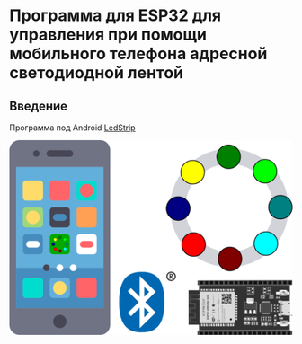 # Программа для ESP32 для управления при помощи мобильного телефона адресной светодиодной лентой

## Введение

Программа под Android [LedStrip](https://github.com/GrandFatherPikhto/LedStrip)

![Сматрфон, ESP32, Лента Адресных Светодиодов](./ledstrip_smartphone.svg)
